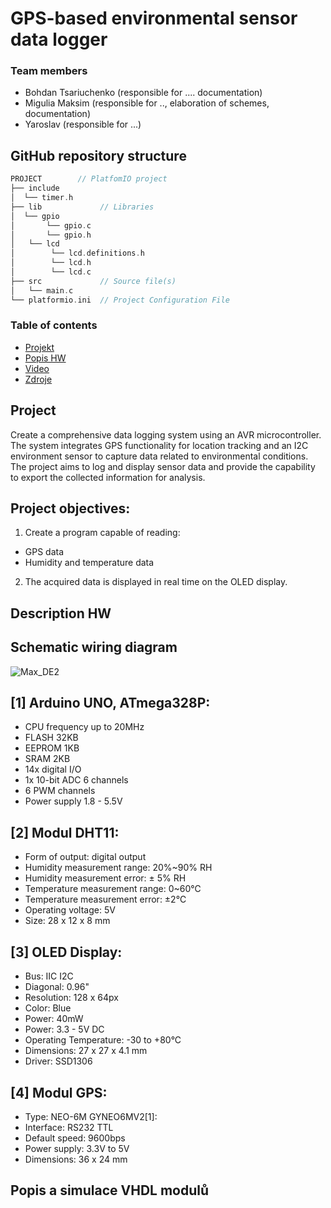 # GPS-based environmental sensor data logger

### Team members

* Bohdan Tsariuchenko (responsible for .... documentation)
* Migulia Maksim (responsible for .., elaboration of schemes, documentation)
* Yaroslav (responsible for ...)


## GitHub repository structure

   ```c
   PROJECT        // PlatfomIO project
   ├── include
   │  └── timer.h       
   ├── lib             // Libraries
   │  └── gpio
   │       └── gpio.c
   │       └── gpio.h
   │   └── lcd
   │        └── lcd.definitions.h
   │        └── lcd.h
   │        └── lcd.c
   ├── src             // Source file(s)
   │   └── main.c
   └── platformio.ini  // Project Configuration File
   ```


### Table of contents

* [Projekt](#objectives)
* [Popis HW](#hardware)
* [Video](#video)
* [Zdroje](#references)

<a name="objectives"></a>
## Project
Create a comprehensive data logging system using an AVR microcontroller. The system integrates GPS functionality for location tracking and an I2C environment sensor to capture data related to environmental conditions. The project aims to log and display sensor data and provide the capability to export the collected information for analysis.

## Project objectives:

1. Create a program capable of reading: 
- GPS data
- Humidity and temperature data
2. The acquired data is displayed in real time on the OLED display.


<a name="hardware"></a>
## Description HW
## Schematic wiring diagram
![Max_DE2](https://github.com/MaksimMigulia97/digital_electronics-2/assets/99403646/05c29027-3b62-4b4a-b1e0-ba9bfbfa2d46)

## [1] Arduino UNO, ATmega328P:
- CPU frequency up to 20MHz
- FLASH 32KB
- EEPROM 1KB
- SRAM 2KB
- 14x digital I/O
- 1x 10-bit ADC 6 channels
- 6 PWM channels
- Power supply 1.8 - 5.5V

## [2] Modul DHT11:
- Form of output: digital output
- Humidity measurement range: 20%~90% RH
- Humidity measurement error: ± 5% RH
- Temperature measurement range: 0~60℃
- Temperature measurement error: ±2℃
- Operating voltage: 5V
- Size: 28 x 12 x 8 mm

## [3] OLED Display:
- Bus: IIC I2C
- Diagonal: 0.96" 
- Resolution: 128 x 64px
- Color: Blue
- Power: 40mW 
- Power: 3.3 - 5V DC 
- Operating Temperature: -30 to +80°C 
- Dimensions: 27 x 27 x 4.1 mm 
- Driver: SSD1306

## [4] Modul GPS:
- Type: NEO-6M GYNEO6MV2[1]: 
- Interface: RS232 TTL
- Default speed: 9600bps
- Power supply: 3.3V to 5V
- Dimensions: 36 x 24 mm







<a name="modules"></a>
## Popis a simulace VHDL modulů
